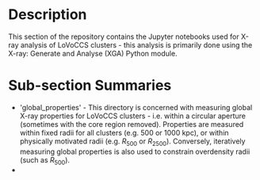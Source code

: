 # Description
This section of the repository contains the Jupyter notebooks used for X-ray analysis of LoVoCCS clusters - this analysis is primarily done using the X-ray: Generate and Analyse (XGA) Python module.

# Sub-section Summaries

* 'global_properties' - This directory is concerned with measuring global X-ray properties for LoVoCCS clusters - i.e. within a circular aperture (sometimes with the core region removed). Properties are measured within fixed radii for all clusters (e.g. 500 or 1000 kpc), or within physically motivated radii (e.g. $R_{500}$ or $R_{2500}$). Conversely, iteratively measuring global properties is also used to constrain overdensity radii (such as $R_{500}$).
* 

